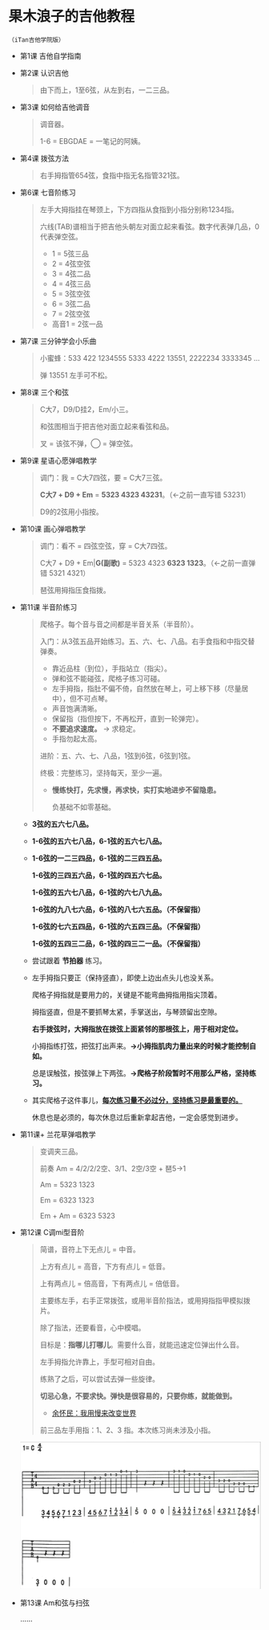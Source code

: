 # 果木浪子的吉他教程

`（iTan吉他学院版）`

- 第1课 吉他自学指南

- 第2课 认识吉他

  > 由下而上，1至6弦，从左到右，一二三品。

- 第3课 如何给吉他调音

  > 调音器。
  >
  > 1-6 = EBGDAE = 一笔记的阿姨。

- 第4课 拨弦方法

  > 右手拇指管654弦，食指中指无名指管321弦。

- 第6课 七音阶练习

  > 左手大拇指挂在琴颈上，下方四指从食指到小指分别称1234指。
  >
  > 六线(TAB)谱相当于把吉他头朝左对面立起来看弦。数字代表弹几品，0 代表弹空弦。
  >
  > - 1 = 5弦三品
  > - 2 = 4弦空弦
  > - 3 = 4弦二品
  > - 4 = 4弦三品
  > - 5 = 3弦空弦
  > - 6 = 3弦二品
  > - 7 = 2弦空弦
  > - 高音1 = 2弦一品

- 第7课 三分钟学会小乐曲

  > 小蜜蜂：533 422 1234555 5333 4222 13551, 2222234 3333345 ...
  >
  > 弹 13551 左手可不松。

- 第8课 三个和弦

  > C大7，D9/D挂2，Em/小三。
  >
  > 和弦图相当于把吉他对面立起来看弦和品。
  >
  > 叉 = 该弦不弹，◯ = 弹空弦。

- 第9课 星语心愿弹唱教学

  > 调门：我 = C大7四弦，要 = C大7三弦。
  >
  > **C大7 + D9 + Em** = **5323 4323 43231**。（←之前一直写错 53231）
  >
  > D9的2弦用小指按。

- 第10课 画心弹唱教学

  > 调门：看不 = 四弦空弦，穿 = C大7四弦。
  >
  > C大7 + D9 + Em|**G(副歌)** = 5323 4323 **6323 1323**。（←之前一直弹错 5321 4321）
  >
  > 琶弦用拇指压食指拨。

- 第11课 半音阶练习

  > 爬格子。每个音与音之间都是半音关系（半音阶）。
  >
  > 入门：从3弦五品开始练习。五、六、七、八品。右手食指和中指交替弹奏。
  >
  > - 靠近品柱（到位），手指站立（指尖）。
  > - 弹和弦不能碰弦，爬格子练习可碰。
  > - 左手拇指，指肚不偏不倚，自然放在琴上，可上移下移（尽量居中），但不可点琴。
  > - 声音饱满清晰。
  > - 保留指（指但按下，不再松开，直到一轮弹完）。
  > - **不要追求速度。** → 求稳定。
  > - 手指勿起太高。
  >
  > 进阶：五、六、七、八品，1弦到6弦，6弦到1弦。
  >
  > 终极：完整练习，坚持每天，至少一遍。
  >
  > - **慢练快打，先求慢，再求快，实打实地进步不留隐患。**
  >
  >   负基础不如零基础。

  - **3弦的五六七八品。**

  - **1-6弦的五六七八品，6-1弦的五六七八品。**

  - **1-6弦的一二三四品，6-1弦的二三四五品。**

    **1-6弦的三四五六品，6-1弦的四五六七品。**

    **1-6弦的五六七八品，6-1弦的六七八九品。**

    **1-6弦的九八七六品，6-1弦的八七六五品。（不保留指）**

    **1-6弦的七六五四品，6-1弦的六五四三品。（不保留指）**

    **1-6弦的五四三二品，6-1弦的四三二一品。（不保留指）**
    
  - 尝试跟着 **节拍器** 练习。

  - 左手拇指只要正（保持竖直），即使上边出点头儿也没关系。

    爬格子拇指就是要用力的，关键是不能弯曲拇指用指尖顶着。

    拇指竖直，但是不要抓琴太紧，手掌送出，与琴颈留出空隙。

    **右手拨弦时，大拇指放在拨弦上面紧邻的那根弦上，用于相对定位。**

    小拇指练打弦，把弦打出声来。**→小拇指肌肉力量出来的时候才能控制自如。**

    总是误触弦，按弦弹上下两弦。**→爬格子阶段暂时不用那么严格，坚持练习。**

  - 其实爬格子这件事儿，<u>**每次练习量不必过分，坚持练习是最重要的。**</u>

    休息也是必须的，每次休息过后重新拿起吉他，一定会感觉到进步。

- 第11课+ 兰花草弹唱教学

  > 变调夹三品。
  >
  > 前奏 Am = 4/2/2/2空、3/1、2空/3空 + 琶5→1
  >
  > Am = 5323 1323
  >
  > Em = 6323 1323
  >
  > Em + Am = 6323 5323

- 第12课 C调mi型音阶

  > 简谱，音符上下无点儿 = 中音。
  >
  > 上方有点儿 = 高音，下方有点儿 = 低音。
  >
  > 上有两点儿 = 倍高音，下有两点儿 = 倍低音。
  >
  > 主要练左手，右手正常拨弦，或用半音阶指法，或用拇指指甲模拟拨片。
  >
  > 除了指法，还要看音，心中模唱。
  >
  > 目标是：**指哪儿打哪儿**。需要什么音，就能迅速定位弹出什么音。
  >
  > 左手拇指允许靠上，手型可相对自由。
  >
  > 练熟了之后，可以尝试去弹一些旋律。
  >
  > **切忌心急，不要求快。弹快是很容易的，只要你练，就能做到。**
  >
  > - [余怀民：我用慢来改变世界](https://v.youku.com/v_show/id_XNzYyMDI4NTIw)
  >
  > 前三品左手用指：1、2、3 指。本次练习尚未涉及小指。

  ![](images/memo/12.jpg)

- 第13课 Am和弦与扫弦

  ……

